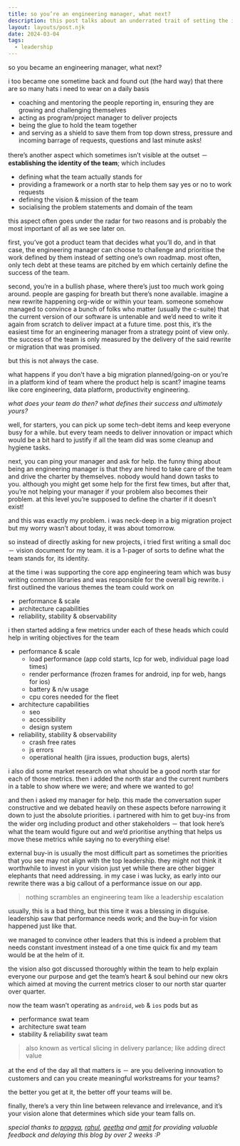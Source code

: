 ```yaml
---
title: so you’re an engineering manager, what next?
description: this post talks about an underrated trait of setting the identity of the team and its vision, which ultimately define the success of the team
layout: layouts/post.njk
date: 2024-03-04
tags:
  - leadership
---
```


so you became an engineering manager, what next?

i too became one sometime back and found out (the hard way) that there are so many hats i need to wear on a daily basis
- coaching and mentoring the people reporting in, ensuring they are growing and challenging themselves
- acting as program/project manager to deliver projects
- being the glue to hold the team together
- and serving as a shield to save them from top down stress, pressure and incoming barrage of requests, questions and last minute asks!

there’s another aspect which sometimes isn’t visible at the outset － **establishing the identity of the team**; which includes
- defining what the team actually stands for
- providing a framework or a north star to help them say yes or no to work requests
- defining the vision & mission of the team
- socialising the problem statements and domain of the team

this aspect often goes under the radar for two reasons and is probably the most important of all as we see later on.

first, you’ve got a product team that decides what you’ll do, and in that case, the engineering manager can choose to challenge and prioritise the work defined by them instead of setting one’s own roadmap. most often, only tech debt at these teams are pitched by em which certainly define the success of the team.

second, you’re in a bullish phase, where there’s just too much work going around. people are gasping for breath but there’s none available. imagine a new rewrite happening org-wide or within your team. someone somehow managed to convince a bunch of folks who matter (usually the c-suite) that the current version of our software is untenable and we’d need to write it again from scratch to deliver impact at a future time. post this, it’s the easiest time for an engineering manager from a strategy point of view only. the success of the team is only measured by the delivery of the said rewrite or migration that was promised.

but this is not always the case. 

what happens if you don’t have a big migration planned/going-on or you’re in a platform kind of team where the product help is scant? imagine teams like core engineering, data platform, productivity engineering.

_what does your team do then?_
_what defines their success and ultimately yours?_

well, for starters, you can pick up some tech-debt items and keep everyone busy for a while. but every team needs to deliver innovation or impact which would be a bit hard to justify if all the team did was some cleanup and hygiene tasks.

next, you can ping your manager and ask for help. the funny thing about being an engineering manager is that they are hired to take care of the team and drive the charter by themselves. nobody would hand down tasks to you. although you might get some help for the first few times, but after that, you’re not helping your manager if your problem also becomes their problem. at this level you’re supposed to define the charter if it doesn’t exist!

and this was exactly my problem. i was neck-deep in a big migration project but my worry wasn’t about today, it was about tomorrow. 

so instead of directly asking for new projects, i tried first writing a small doc － vision document for my team. it is a 1-pager of sorts to define what the team stands for, its identity.

at the time i was supporting the core app engineering team which was busy writing common libraries and was responsible for the overall big rewrite. i first outlined the various themes the team could work on
- performance & scale
- architecture capabilities
- reliability, stability & observability

i then started adding a few metrics under each of these heads which could help in writing objectives for the team
- performance & scale
    - load performance (app cold starts, lcp for web, individual page load times)
    - render performance (frozen frames for android, inp for web, hangs for ios)
    - battery & n/w usage
    - cpu cores needed for the fleet
- architecture capabilities
    - seo
    - accessibility
    - design system
- reliability, stability & observability
    - crash free rates
    - js errors
    - operational health (jira issues, production bugs, alerts)

i also did some market research on what should be a good north star for each of those metrics. then i added the north star and the current numbers in a table to show where we were; and where we wanted to go!

and then i asked my manager for help. this made the conversation super constructive and we debated heavily on these aspects before narrowing it down to just the absolute priorities. i partnered with him to get buy-ins from the wider org including product and other stakeholders － that look here’s what the team would figure out and we’d prioritise anything that helps us move these metrics while saying no to everything else!

external buy-in is usually the most difficult part as sometimes the priorities that you see may not align with the top leadership. they might not think it worthwhile to invest in your vision just yet while there are other bigger elephants that need addressing. in my case i was lucky, as early into our rewrite there was a big callout of a performance issue on our app.

> nothing scrambles an engineering team like a leadership escalation

usually, this is a bad thing, but this time it was a blessing in disguise. leadership saw that performance needs work; and the buy-in for vision happened just like that.

we managed to convince other leaders that this is indeed a problem that needs constant investment instead of a one time quick fix and my team would be at the helm of it.

the vision also got discussed thoroughly within the team to help explain everyone our purpose and get the team’s heart & soul behind our new okrs which aimed at moving the current metrics closer to our north star quarter over quarter.

now the team wasn’t operating as `android`, `web` & `ios` pods but as 
- performance swat team
- architecture swat team
- stability & reliability swat team

> also known as vertical slicing in delivery parlance; like adding direct value

at the end of the day all that matters is － are you delivering innovation to customers and can you create meaningful workstreams for your teams?

the better you get at it, the better off your teams will be.

finally, there’s a very thin line between relevance and irrelevance, and it’s your vision alone that determines which side your team falls on.

*special thanks to [pragya](https://www.linkedin.com/in/pragya-saha-116a0911/), [rahul](https://www.linkedin.com/in/rahulkrish/), [geetha](https://www.linkedin.com/in/geetha-rajendran1710/) and [amit](https://www.linkedin.com/in/amit-kishore/) for providing valuable feedback and delaying this blog by over 2 weeks :P*

